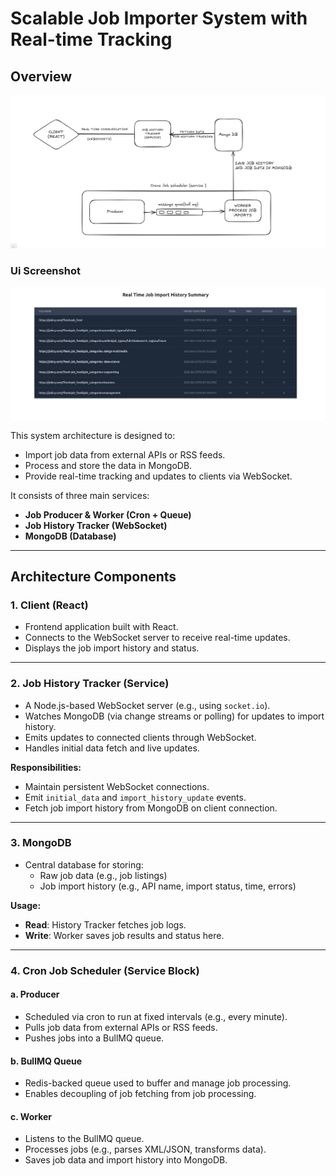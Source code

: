 # Scalable Job Importer System with Real-time Tracking

## Overview

![Architecture Diagram](./Architecture.png)

### Ui Screenshot

![Architecture Diagram](./UiScreenshot.png)

This system architecture is designed to:

- Import job data from external APIs or RSS feeds.
- Process and store the data in MongoDB.
- Provide real-time tracking and updates to clients via WebSocket.

It consists of three main services:

- **Job Producer & Worker (Cron + Queue)**
- **Job History Tracker (WebSocket)**
- **MongoDB (Database)**

---

## Architecture Components

### 1. Client (React)

- Frontend application built with React.
- Connects to the WebSocket server to receive real-time updates.
- Displays the job import history and status.

---

### 2. Job History Tracker (Service)

- A Node.js-based WebSocket server (e.g., using `socket.io`).
- Watches MongoDB (via change streams or polling) for updates to import history.
- Emits updates to connected clients through WebSocket.
- Handles initial data fetch and live updates.

**Responsibilities:**

- Maintain persistent WebSocket connections.
- Emit `initial_data` and `import_history_update` events.
- Fetch job import history from MongoDB on client connection.

---

### 3. MongoDB

- Central database for storing:
  - Raw job data (e.g., job listings)
  - Job import history (e.g., API name, import status, time, errors)

**Usage:**

- **Read**: History Tracker fetches job logs.
- **Write**: Worker saves job results and status here.

---

### 4. Cron Job Scheduler (Service Block)

#### a. Producer

- Scheduled via cron to run at fixed intervals (e.g., every minute).
- Pulls job data from external APIs or RSS feeds.
- Pushes jobs into a BullMQ queue.

#### b. BullMQ Queue

- Redis-backed queue used to buffer and manage job processing.
- Enables decoupling of job fetching from job processing.

#### c. Worker

- Listens to the BullMQ queue.
- Processes jobs (e.g., parses XML/JSON, transforms data).
- Saves job data and import history into MongoDB.

